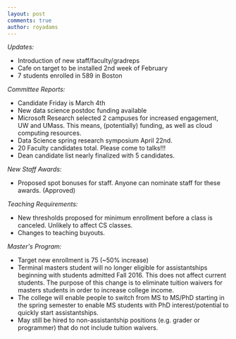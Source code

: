 ```yaml
---
layout: post
comments: true
author: royadams
---
```


*Updates:*

- Introduction of new staff/faculty/gradreps
- Cafe on target to be installed 2nd week of February
- 7 students enrolled in 589 in Boston

*Committee Reports:*

- Candidate Friday is March 4th
- New data science postdoc funding available
- Microsoft Research selected 2 campuses for increased engagement, UW and UMass. This means, (potentially) funding, as well as cloud computing resources.
- Data Science spring research symposium April 22nd.
- 20 Faculty candidates total. Please come to talks!!!
- Dean candidate list nearly finalized with 5 candidates.

<!--break-->

*New Staff Awards:*

- Proposed spot bonuses for staff. Anyone can nominate staff for these awards. (Approved)

*Teaching Requirements:*

- New thresholds proposed for minimum enrollment before a class is canceled. Unlikely to affect CS classes.
- Changes to teaching buyouts.

*Master's Program:*

- Target new enrollment is 75 (~50% increase)
- Terminal masters student will no longer eligible for assistantships beginning with students admitted Fall 2016. This does not affect current students. The purpose of this change is to eliminate tuition waivers for masters students in order to increase college income.
- The college will enable people to switch from MS to MS/PhD starting in the spring semester to enable MS students with PhD interest/potential to quickly start assistantships.
- May still be hired to non-assistantship positions (e.g. grader or programmer) that do not include tuition waivers.

